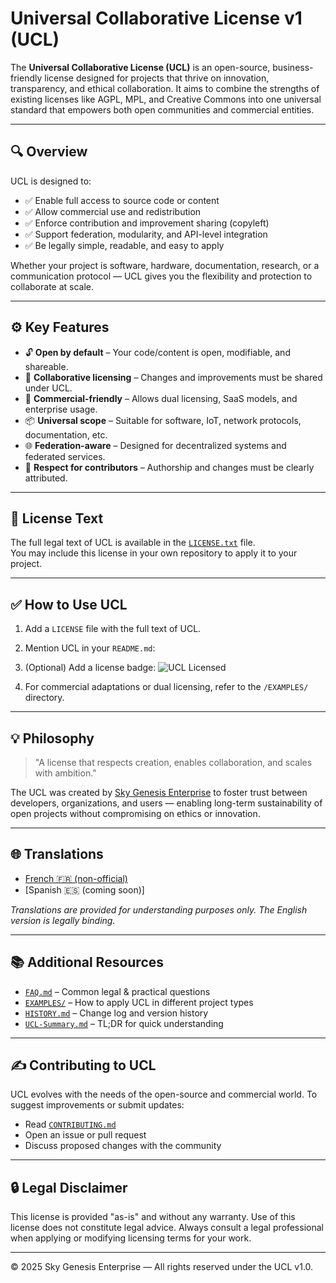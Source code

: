 # Universal Collaborative License v1 (UCL)

The **Universal Collaborative License (UCL)** is an open-source, business-friendly license designed for projects that thrive on innovation, transparency, and ethical collaboration. It aims to combine the strengths of existing licenses like AGPL, MPL, and Creative Commons into one universal standard that empowers both open communities and commercial entities.

---

## 🔍 Overview

UCL is designed to:

- ✅ Enable full access to source code or content
- ✅ Allow commercial use and redistribution
- ✅ Enforce contribution and improvement sharing (copyleft)
- ✅ Support federation, modularity, and API-level integration
- ✅ Be legally simple, readable, and easy to apply

Whether your project is software, hardware, documentation, research, or a communication protocol — UCL gives you the flexibility and protection to collaborate at scale.

---

## ⚙️ Key Features

- 🔓 **Open by default** – Your code/content is open, modifiable, and shareable.
- 🔁 **Collaborative licensing** – Changes and improvements must be shared under UCL.
- 🏢 **Commercial-friendly** – Allows dual licensing, SaaS models, and enterprise usage.
- 📦 **Universal scope** – Suitable for software, IoT, network protocols, documentation, etc.
- 🌐 **Federation-aware** – Designed for decentralized systems and federated services.
- 👥 **Respect for contributors** – Authorship and changes must be clearly attributed.

---

## 📄 License Text

The full legal text of UCL is available in the [`LICENSE.txt`](./LICENSE.txt) file.  
You may include this license in your own repository to apply it to your project.

---

## ✅ How to Use UCL

1. Add a `LICENSE` file with the full text of UCL.
2. Mention UCL in your `README.md`:

3. (Optional) Add a license badge:
   ![UCL Licensed](https://img.shields.io/badge/license-UCL-blue)

4. For commercial adaptations or dual licensing, refer to the `/EXAMPLES/` directory.

---

## 💡 Philosophy

> "A license that respects creation, enables collaboration, and scales with ambition."

The UCL was created by [Sky Genesis Enterprise](https://skygenesisenterprise.com) to foster trust between developers, organizations, and users — enabling long-term sustainability of open projects without compromising on ethics or innovation.

---

## 🌐 Translations

* [French 🇫🇷 (non-official)](./translations/UCL-fr.txt)
* \[Spanish 🇪🇸 (coming soon)]

*Translations are provided for understanding purposes only. The English version is legally binding.*

---

## 📚 Additional Resources

* [`FAQ.md`](./FAQ.md) – Common legal & practical questions
* [`EXAMPLES/`](./EXAMPLES/) – How to apply UCL in different project types
* [`HISTORY.md`](./HISTORY.md) – Change log and version history
* [`UCL-Summary.md`](./UCL-Summary.md) – TL;DR for quick understanding

---

## ✍️ Contributing to UCL

UCL evolves with the needs of the open-source and commercial world.
To suggest improvements or submit updates:

* Read [`CONTRIBUTING.md`](./CONTRIBUTING.md)
* Open an issue or pull request
* Discuss proposed changes with the community

---

## 🔒 Legal Disclaimer

This license is provided "as-is" and without any warranty. Use of this license does not constitute legal advice. Always consult a legal professional when applying or modifying licensing terms for your work.

---

© 2025 Sky Genesis Enterprise — All rights reserved under the UCL v1.0.
